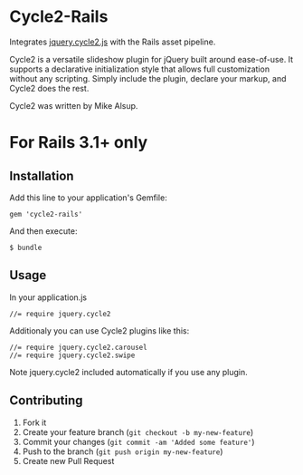 # Cycle2-Rails

Integrates [jquery.cycle2.js](http://jquery.malsup.com/cycle2) with the Rails asset pipeline.

Cycle2 is a versatile slideshow plugin for jQuery built around ease-of-use. It supports a declarative initialization style that allows full customization without any scripting. Simply include the plugin, declare your markup, and Cycle2 does the rest.

Cycle2 was written by Mike Alsup. 

# For Rails 3.1+ only

## Installation

Add this line to your application's Gemfile:

    gem 'cycle2-rails'

And then execute:

    $ bundle

## Usage

In your application.js

    //= require jquery.cycle2

Additionaly you can use Cycle2 plugins like this:

    //= require jquery.cycle2.carousel
    //= require jquery.cycle2.swipe

Note jquery.cycle2 included automatically if you use any plugin.
    
## Contributing

1. Fork it
2. Create your feature branch (`git checkout -b my-new-feature`)
3. Commit your changes (`git commit -am 'Added some feature'`)
4. Push to the branch (`git push origin my-new-feature`)
5. Create new Pull Request
